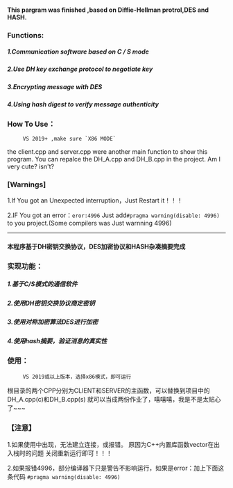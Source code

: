 #### This pargram was finished ,based on Diffie-Hellman protrol,DES and HASH.




### Functions:
   #####   1.Communication software based on C / S mode
   #####   2.Use DH key exchange protocol to negotiate key
   #####   3.Encrypting message with DES
   #####   4.Using hash digest to verify message authenticity


### How To Use：

         VS 2019+ ,make sure `X86 MODE`
  

the client.cpp and server.cpp were another main function to show this program.
You can repalce the DH_A.cpp and DH_B.cpp in the project.
Am I very cute? isn't? 



### [Warnings]

1.If You got an Unexpected interruption，Just Restart it！！！

2.IF You got an error：`eror:4996` Just add`#pragma warning(disable: 4996)` to you project.(Some compilers was Just warnning 4996)


------
#### 本程序基于DH密钥交换协议，DES加密协议和HASH杂凑摘要完成



### 实现功能：
   #####   1.基于C/S模式的通信软件
   #####   2.使用DH密钥交换协议商定密钥
   #####   3.使用对称加密算法DES进行加密
   #####   4.使用hash摘要，验证消息的真实性


### 使用：

         VS 2019或以上版本，选择x86模式，即可运行
  
根目录的两个CPP分别为CLIENT和SERVER的主函数，可以替换到项目中的DH_A.cpp(c)和DH_B.cpp(s)
就可以当成两份作业了，嘻嘻嘻，我是不是太贴心了~~~

### 【注意】

1.如果使用中出现，无法建立连接，或报错。
原因为C++内置库函数vector在出入栈时的问题
关闭重新运行即可！！！

2.如果报错4996，部分编译器下只是警告不影响运行，如果是error：加上下面这条代码
`#pragma warning(disable: 4996)`


